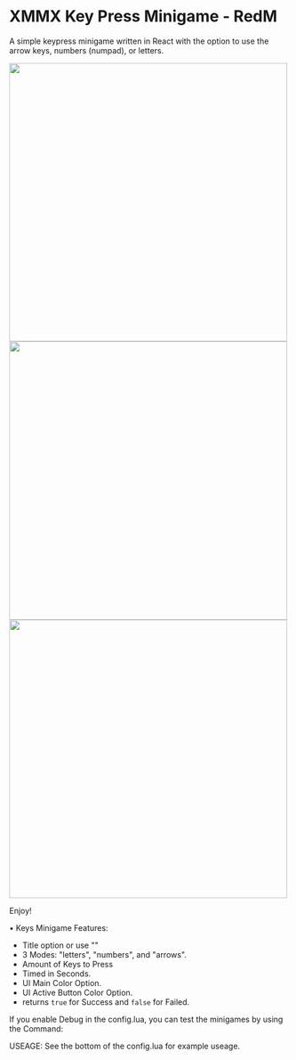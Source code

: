 # XMMX Key Press Minigame - RedM

A simple keypress minigame written in React with the option to use the arrow keys, numbers (numpad), or letters.

<img src='https://r2.fivemanage.com/image/r365d_Sa10BT62V4O3.png' width='500'>
<img src='https://r2.fivemanage.com/image/r365d_V9xPUlehRIqB.png' width='500'>
<img src='https://r2.fivemanage.com/image/r365d_RVjWelP1s28o.png' width='500'>

Enjoy!

• Keys Minigame Features: 
- Title option or use ""
- 3 Modes: "letters", "numbers", and "arrows".
- Amount of Keys to Press
- Timed in Seconds.
- UI Main Color Option.
- UI Active Button Color Option.
- returns `true` for Success and `false` for Failed.

If you enable Debug in the config.lua, you can test the minigames by using the Command:

USEAGE: See the bottom of the config.lua for example useage.
